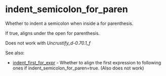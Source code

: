 # indent_semicolon_for_paren

Whether to indent a semicolon when inside a for parenthesis.

If true, aligns under the open for parenthesis.

Does not work with _Uncrustify_d-0.70.1_f_

See also:

* [indent_first_for_expr](indent_first_for_expr.md) - Whether to align the first expression to following ones if indent_semicolon_for_paren=true. (Also does not work)

